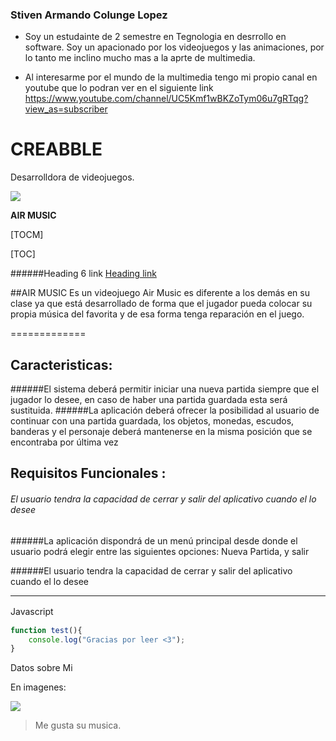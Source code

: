 ### Stiven Armando Colunge Lopez

- Soy un estudainte de 2 semestre en Tegnologia en desrrollo en software. Soy un apacionado por los videojuegos y las animaciones, por lo tanto me inclino mucho mas a la aprte de multimedia.

- Al interesarme por el mundo de la multimedia tengo mi propio canal en youtube que lo podran ver en el siguiente link https://www.youtube.com/channel/UC5Kmf1wBKZoTym06u7gRTqg?view_as=subscriber


# CREABBLE
 Desarrolldora de videojuegos.

![](https://cdn130.picsart.com/318797516258211.png?type=webp&to=min&r=640)


**AIR MUSIC**

[TOCM]

[TOC]




######Heading 6 link [Heading link](https://github.com/pandao/editor.md "Heading link")

##AIR MUSIC
Es un videojuego Air Music es diferente a los demás en su clase 
ya que está desarrollado de forma que el jugador pueda colocar su propia música del
favorita y de esa forma tenga reparación en el juego.

=============

Caracteristicas:
-------------

######El sistema deberá permitir iniciar una nueva partida siempre que el jugador lo desee, en caso de haber una partida guardada esta será sustituida.
######La aplicación deberá ofrecer la posibilidad al usuario de continuar con una partida guardada, los objetos, monedas, escudos, banderas y el personaje deberá mantenerse en la misma posición que se encontraba por última vez 

Requisitos Funcionales :
-------------
###### El usuario tendra la capacidad de cerrar y salir del aplicativo cuando el lo desee 
######La aplicación dispondrá de un menú principal desde donde el usuario podrá elegir entre las siguientes opciones: Nueva Partida, y salir 

######El usuario tendra la capacidad de cerrar y salir del aplicativo cuando el lo desee 
                
----
Javascript　

```javascript
function test(){
	console.log("Gracias por leer <3");
}
```
Datos sobre Mi 

En imagenes:

![](https://rtvc-assets-radionica3.s3.amazonaws.com/s3fs-public/styles/image_750x424/public/field/image/article/gorillaz-serie-web.jpg?itok=Qh78nNXs)

> Me gusta su musica.
